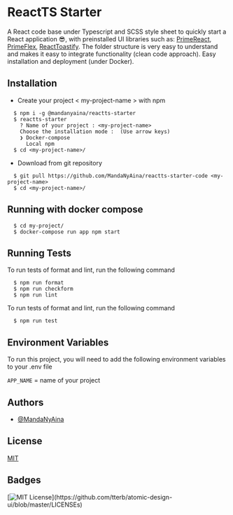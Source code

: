 
# ReactTS Starter

A React code base under Typescript and SCSS style sheet to quickly start a 
React application 😎, with preinstalled UI libraries such as: 
[PrimeReact](https://www.primefaces.org/primereact/), 
[PrimeFlex](https://www.primefaces.org/primeflex/), 
[ReactToastify](https://www.npmjs.com/package/react-toastify). 
The folder structure is very easy to understand and makes it easy to integrate 
functionality (clean code approach). Easy installation and deployment 
(under Docker).


## Installation

- Create your project < my-project-name > with npm

```shell
  $ npm i -g @mandanyaina/reactts-starter
  $ reactts-starter
    ? Name of your project : <my-project-name>
    Choose the installation mode :  (Use arrow keys)
    ❯ Docker-compose 
      Local npm 
  $ cd <my-project-name>/
```

- Download from git repository

```shell
  $ git pull https://github.com/MandaNyAina/reactts-starter-code <my-project-name>
  $ cd <my-project-name>/
```
## Running with docker compose

```shell
  $ cd my-project/
  $ docker-compose run app npm start
```
## Running Tests

To run tests of format and lint, run the following command

```shell
  $ npm run format
  $ npm run checkform
  $ npm run lint
```

To run tests of format and lint, run the following command

```shell
  $ npm run test
```

## Environment Variables

To run this project, you will need to add the following environment 
variables to your .env file

`APP_NAME` = name of your project


## Authors

- [@MandaNyAina](https://github.com/MandaNyAina)


## License

[MIT](https://choosealicense.com/licenses/mit/)


## Badges


[![MIT License](https://img.shields.io/apm/l/atomic-design-ui.svg?)](https://github.com/tterb/atomic-design-ui/blob/master/LICENSEs)

